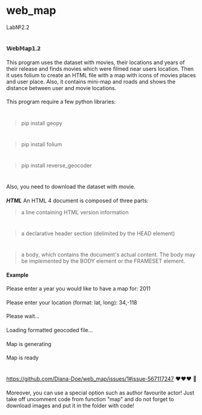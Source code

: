 # web_map
Lab№2.2 
#
**𝕎𝕖𝕓𝕄𝕒𝕡𝟙.𝟚**
####
This program uses the dataset with movies, their locations and years of their release and finds movies 
which were filmed near users location. Then it uses folium to create an HTML file with a map with icons 
of movies places and user place. Also, it contains mini-map and roads and shows the distance between user and movie locations. 
####
This program require a few python libraries:
#
>pip install geopy
#
>pip install folium
#
>pip install reverse_geocoder
#
Also, you need to download the dataset with movie. 
####
***HTML***
An HTML 4 document is composed of three parts:

>a line containing HTML version information
#
>a declarative header section (delimited by the HEAD element)
#
>a body, which contains the document's actual content. The body may be implemented by the BODY element or the FRAMESET element.
####
__Example__
####
Please enter a year you would like to have a map for: 2011
####
Please enter your location (format: lat, long): 34,-118
####
Please wait...
####
Loading formatted geocoded file...
####
Map is generating
####
Map is ready
#
https://github.com/Diana-Doe/web_map/issues/1#issue-567117247
❤❤❤
🦌
####
Moreover, you can use a special option such as author favourite actor! Just take off uncomment code from function "map" and do not forget to download images and put it in the folder with code!
